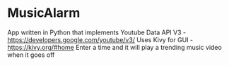 # MusicAlarm
App written in Python that implements Youtube Data API V3 - https://developers.google.com/youtube/v3/
Uses Kivy for GUI - https://kivy.org/#home
Enter a time and it will play a trending music video when it goes off

